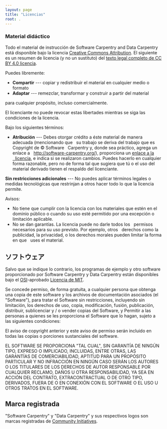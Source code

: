 ```yaml
---
layout: page
title: "Licencias"
root: .
---
```

### Material didáctico

Todo el material de instrucción de Software Carpentry and Data Carpentry está
disponible bajo la licencia [Creative Commons Attribution][cc-por-humano]. El siguiente es un resumen de licencia
(y no un sustituto) del [texto legal completo de CC BY 4.0
licencia][cc-by-legal].

Puedes libremente:

* **Compartir** --- copiar y redistribuir el material en cualquier medio o formato
* **Adaptar** --- remezclar, transformar y construir a partir del material

para cualquier propósito, incluso comercialmente.

El licenciante no puede revocar estas libertades mientras se siga las
condiciones de la licencia.

Bajo los siguientes términos:

* **Atribución** --- Debes otorgar crédito a éste material de manera adecuada (mencionando que
  su trabajo se deriva del trabajo que es Copyright de © Software
  Carpentry y, donde sea práctico, agrega un enlace a
  http://software-carpentry.org/), proporciona un [enlace a la
  licencia][cc-por-humano], e indica si se realizaron cambios. Puedes hacerlo en cualquier forma razonable, 
  pero no de forma tal que sugiera que tú o el uso del material derivado tienen el respaldo del licenciante. 

**Sin restricciones adicionales** --- No puedes aplicar términos legales o
medidas tecnológicas que restrinjan a otros hacer
todo lo que la licencia permite. 

Avisos:

* No tiene que cumplir con la licencia con los materiales que estén en el dominio público 
  o cuando su uso esté permitido por una excepción o limitación aplicable. 
* No se dan garantías. La licencia puede no darle todos los
  permisos necesarios para su uso previsto. Por ejemplo, otros
  derechos como la publicidad, la privacidad, o los derechos morales pueden limitar la forma en que
  uses el material.

## ソフトウェア

Salvo que se indique lo contrario, los programas de ejemplo y otro software
proporcionado por Software Carpentry y Data Carpentry están disponibles bajo el
[OSI][osi]-aprobado
[Licencia de MIT][mit-license].

Se concede permiso, de forma gratuita, a cualquier persona que obtenga
una copia de este software y los archivos de documentación asociados (el
"Software"), para tratar el Software sin restricciones, incluyendo
sin limitación, los derechos de uso, copia, modificación, fusión, publicación,
distribuir, sublicenciar y / o vender copias del Software, y
Permitir a las personas a quienes se les proporciona el Software que lo hagan, sujeto a
las siguientes condiciones:

El aviso de copyright anterior y este aviso de permiso serán
incluido en todas las copias o porciones sustanciales del software.

EL SOFTWARE SE PROPORCIONA "TAL CUAL", SIN GARANTÍA DE NINGÚN TIPO,
EXPRESO O IMPLICADO, INCLUIDAS, ENTRE OTRAS, LAS GARANTÍAS DE
COMERCIABILIDAD, APTITUD PARA UN PROPÓSITO PARTICULAR Y
NO INFRACCIÓN EN NINGÚN CASO SERÁN LOS AUTORES O LOS TITULARES DE LOS DERECHOS DE AUTOR
RESPONSABLE POR CUALQUIER RECLAMO, DAÑOS U OTRA RESPONSABILIDAD, YA SEA EN ACCIÓN
DEL CONTRATO, EXTRACONTRACTUAL O DE OTRO TIPO, DERIVADOS, FUERA DE O EN CONEXIÓN
CON EL SOFTWARE O EL USO U OTROS TRATOS EN EL SOFTWARE.

## Marca registrada

"Software Carpentry" y "Data Carpentry" y sus respectivos logos
son marcas registradas de [Community Initiatives][ci].

[cc-por-humano]: https://creativecommons.org/licenses/by/4.0/
[cc-by-legal]: https://creativecommons.org/licenses/by/4.0/legalcode
[mit-license]: https://opensource.org/licenses/mit-license.html
[ci]: http://communityin.org/
[osi]: https://opensource.org

